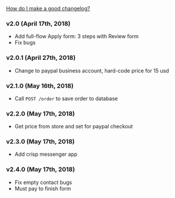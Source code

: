 [How do I make a good changelog?](https://keepachangelog.com/en/1.0.0/#how)
### v2.0 (April 17th, 2018)

- Add full-flow Apply form: 3 steps with Review form 
- Fix bugs

### v2.0.1 (April 27th, 2018)

- Change to paypal business account, hard-code price for 15 usd

### v2.1.0 (May 16th, 2018)

- Call `POST /order` to save order to database

### v2.2.0 (May 17th, 2018)

- Get price from store and set for paypal checkout

### v2.3.0 (May 17th, 2018)

- Add crisp messenger app

### v2.4.0 (May 17th, 2018)

- Fix empty contact bugs
- Must pay to finish form